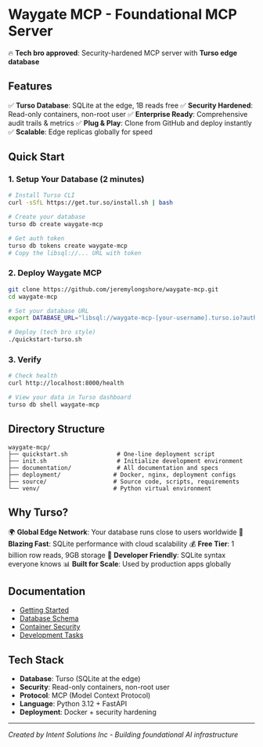 # Waygate MCP - Foundational MCP Server

🔥 **Tech bro approved**: Security-hardened MCP server with **Turso edge database**

## Features

✅ **Turso Database**: SQLite at the edge, 1B reads free
✅ **Security Hardened**: Read-only containers, non-root user
✅ **Enterprise Ready**: Comprehensive audit trails & metrics
✅ **Plug & Play**: Clone from GitHub and deploy instantly
✅ **Scalable**: Edge replicas globally for speed

## Quick Start

### 1. Setup Your Database (2 minutes)
```bash
# Install Turso CLI
curl -sSfL https://get.tur.so/install.sh | bash

# Create your database
turso db create waygate-mcp

# Get auth token
turso db tokens create waygate-mcp
# Copy the libsql://... URL with token
```

### 2. Deploy Waygate MCP
```bash
git clone https://github.com/jeremylongshore/waygate-mcp.git
cd waygate-mcp

# Set your database URL
export DATABASE_URL="libsql://waygate-mcp-[your-username].turso.io?authToken=your-token"

# Deploy (tech bro style)
./quickstart-turso.sh
```

### 3. Verify
```bash
# Check health
curl http://localhost:8000/health

# View your data in Turso dashboard
turso db shell waygate-mcp
```

## Directory Structure

```
waygate-mcp/
├── quickstart.sh              # One-line deployment script
├── init.sh                    # Initialize development environment
├── documentation/             # All documentation and specs
├── deployment/               # Docker, nginx, deployment configs
├── source/                   # Source code, scripts, requirements
└── venv/                     # Python virtual environment
```

## Why Turso?

🌍 **Global Edge Network**: Your database runs close to users worldwide
🚀 **Blazing Fast**: SQLite performance with cloud scalability
💰 **Free Tier**: 1 billion row reads, 9GB storage
🔧 **Developer Friendly**: SQLite syntax everyone knows
📊 **Built for Scale**: Used by production apps globally

## Documentation

- [Getting Started](documentation/GETTING_STARTED.md)
- [Database Schema](documentation/database-schema.md)
- [Container Security](documentation/CONTAINER_SECURITY.md)
- [Development Tasks](documentation/ai-dev-tasks/)

## Tech Stack

- **Database**: Turso (SQLite at the edge)
- **Security**: Read-only containers, non-root user
- **Protocol**: MCP (Model Context Protocol)
- **Language**: Python 3.12 + FastAPI
- **Deployment**: Docker + security hardening

---

*Created by Intent Solutions Inc - Building foundational AI infrastructure*